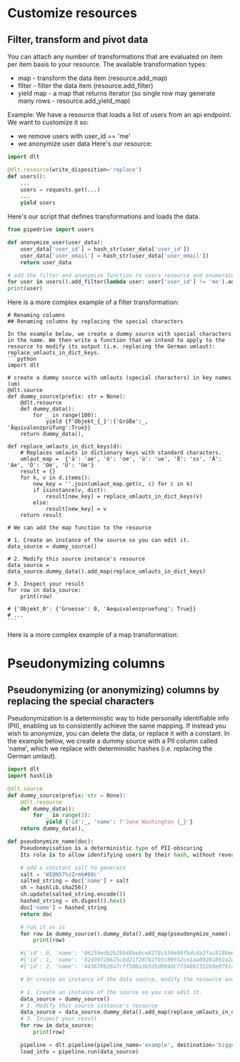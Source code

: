 # Customize resources
## Filter, transform and pivot data

You can attach any number of transformations that are evaluated on item per item basis to your resource. The available transformation types:
- map - transform the data item (resource.add_map)
- filter - filter the data item (resource.add_filter)
- yield map - a map that returns iterator (so single row may generate many rows - resource.add_yield_map)

Example: We have a resource that loads a list of users from an api endpoint. We want to customize it so:
- we remove users with user_id == 'me'
- we anonymize user data
Here's our resource:
```python
import dlt

@dlt.resource(write_disposition='replace')
def users():
    ...
    users = requests.get(...)
    ...
    yield users
```

Here's our script that defines transformations and loads the data.
```python
from pipedrive import users

def anonymize_user(user_data):
    user_data['user_id'] = hash_str(user_data['user_id'])
    user_data['user_email'] = hash_str(user_data['user_email'])
    return user_data

# add the filter and anonymize function to users resource and enumerate
for user in users().add_filter(lambda user: user['user_id'] != 'me').add_map(anonymize_user):
print(user)
```
                
Here is a more complex example of a filter transformation:
                
    # Renaming columns
    ## Renaming columns by replacing the special characters

    In the example below, we create a dummy source with special characters in the name. We then write a function that we intend to apply to the resource to modify its output (i.e. replacing the German umlaut): replace_umlauts_in_dict_keys.
    ```python
    import dlt

    # create a dummy source with umlauts (special characters) in key names (um)
    @dlt.source
    def dummy_source(prefix: str = None):
        @dlt.resource
        def dummy_data():
            for _ in range(100):
                yield {f'Objekt_{_}':{'Größe':_, 'Äquivalenzprüfung':True}}
        return dummy_data(),

    def replace_umlauts_in_dict_keys(d):
        # Replaces umlauts in dictionary keys with standard characters.
        umlaut_map =  {'ä': 'ae', 'ö': 'oe', 'ü': 'ue', 'ß': 'ss', 'Ä': 'Ae', 'Ö': 'Oe', 'Ü': 'Ue'}
        result = {}
        for k, v in d.items():
            new_key = ''.join(umlaut_map.get(c, c) for c in k)
            if isinstance(v, dict):
                result[new_key] = replace_umlauts_in_dict_keys(v)
            else:
                result[new_key] = v
        return result

    # We can add the map function to the resource

    # 1. Create an instance of the source so you can edit it.
    data_source = dummy_source()

    # 2. Modify this source instance's resource
    data_source = data_source.dummy_data().add_map(replace_umlauts_in_dict_keys)

    # 3. Inspect your result
    for row in data_source:
        print(row)

    # {'Objekt_0': {'Groesse': 0, 'Aequivalenzpruefung': True}}
    # ...
    ```
                
Here is a more complex example of a map transformation:
                
# Pseudonymizing columns
## Pseudonymizing (or anonymizing) columns by replacing the special characters
Pseudonymization is a deterministic way to hide personally identifiable info (PII), enabling us to consistently achieve the same mapping. If instead you wish to anonymize, you can delete the data, or replace it with a constant. In the example below, we create a dummy source with a PII column called 'name', which we replace with deterministic hashes (i.e. replacing the German umlaut).

```python
import dlt
import hashlib

@dlt.source
def dummy_source(prefix: str = None):
    @dlt.resource
    def dummy_data():
        for _ in range(3):
            yield {'id':_, 'name': f'Jane Washington {_}'}
    return dummy_data(),

def pseudonymize_name(doc):
    Pseudonmyisation is a deterministic type of PII-obscuring
    Its role is to allow identifying users by their hash, without revealing the underlying info.

    # add a constant salt to generate
    salt = 'WI@N57%zZrmk#88c'
    salted_string = doc['name'] + salt
    sh = hashlib.sha256()
    sh.update(salted_string.encode())
    hashed_string = sh.digest().hex()
    doc['name'] = hashed_string
    return doc

    # run it as is
    for row in dummy_source().dummy_data().add_map(pseudonymize_name):
        print(row)

    #{'id': 0, 'name': '96259edb2b28b48bebce8278c550e99fbdc4a3fac8189e6b90f183ecff01c442'}
    #{'id': 1, 'name': '92d3972b625cbd21f28782fb5c89552ce1aa09281892a2ab32aee8feeb3544a1'}
    #{'id': 2, 'name': '443679926a7cff506a3b5d5d094dc7734861352b9e0791af5d39db5a7356d11a'}

    # Or create an instance of the data source, modify the resource and run the source.

    # 1. Create an instance of the source so you can edit it.
    data_source = dummy_source()
    # 2. Modify this source instance's resource
    data_source = data_source.dummy_data().add_map(replace_umlauts_in_dict_keys)
    # 3. Inspect your result
    for row in data_source:
        print(row)

    pipeline = dlt.pipeline(pipeline_name='example', destination='bigquery', dataset_name='normalized_data')
    load_info = pipeline.run(data_source)
```